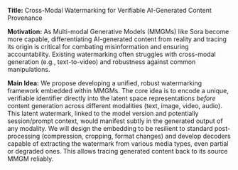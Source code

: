 **Title:** Cross-Modal Watermarking for Verifiable AI-Generated Content Provenance

**Motivation:** As Multi-modal Generative Models (MMGMs) like Sora become more capable, differentiating AI-generated content from reality and tracing its origin is critical for combating misinformation and ensuring accountability. Existing watermarking often struggles with cross-modal generation (e.g., text-to-video) and robustness against common manipulations.

**Main Idea:** We propose developing a unified, robust watermarking framework embedded within MMGMs. The core idea is to encode a unique, verifiable identifier directly into the latent space representations *before* content generation across different modalities (text, image, video, audio). This latent watermark, linked to the model version and potentially session/prompt context, would manifest subtly in the generated output of any modality. We will design the embedding to be resilient to standard post-processing (compression, cropping, format changes) and develop decoders capable of extracting the watermark from various media types, even partial or degraded ones. This allows tracing generated content back to its source MMGM reliably.